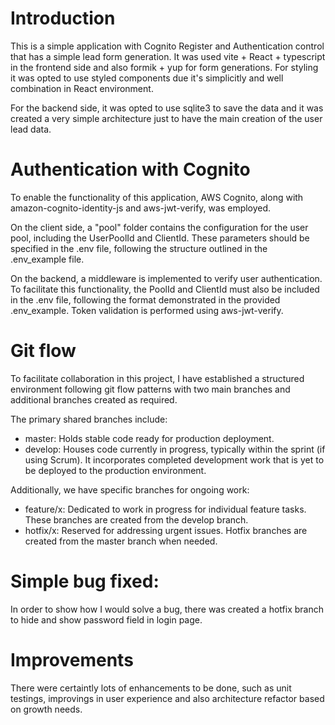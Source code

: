 # Introduction

This is a simple application with Cognito Register and Authentication control that has a simple lead form generation. It was used vite + React + typescript in the frontend side and also formik + yup for form generations. For styling it was opted to use styled components due it's simplicitly and well combination in React environment.

For the backend side, it was opted to use sqlite3 to save the data and it was created a very simple architecture just to have the main creation of the user lead data.


# Authentication with Cognito

To enable the functionality of this application, AWS Cognito, along with amazon-cognito-identity-js and aws-jwt-verify, was employed.

On the client side, a "pool" folder contains the configuration for the user pool, including the UserPoolId and ClientId. These parameters should be specified in the .env file, following the structure outlined in the .env_example file.

On the backend, a middleware is implemented to verify user authentication. To facilitate this functionality, the PoolId and ClientId must also be included in the .env file, following the format demonstrated in the provided .env_example. Token validation is performed using aws-jwt-verify.

# Git flow

To facilitate collaboration in this project, I have established a structured environment following git flow patterns with two main branches and additional branches created as required.

The primary shared branches include:

- master: Holds stable code ready for production deployment.
- develop: Houses code currently in progress, typically within the sprint (if using Scrum). It incorporates completed development work that is yet to be deployed to the production environment.

Additionally, we have specific branches for ongoing work:

- feature/x: Dedicated to work in progress for individual feature tasks. These branches are created from the develop branch.
- hotfix/x: Reserved for addressing urgent issues. Hotfix branches are created from the master branch when needed.

# Simple bug fixed:
In order to show how I would solve a bug, there was created a hotfix branch to hide and show password field in login page.

# Improvements

There were certaintly lots of enhancements to be done, such as unit testings, improvings in user experience and also architecture refactor based on growth needs.

